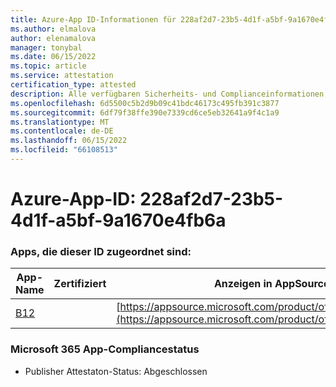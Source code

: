 ```yaml
---
title: Azure-App ID-Informationen für 228af2d7-23b5-4d1f-a5bf-9a1670e4fb6a
ms.author: elmalova
author: elenamalova
manager: tonybal
ms.date: 06/15/2022
ms.topic: article
ms.service: attestation
certification_type: attested
description: Alle verfügbaren Sicherheits- und Complianceinformationen für 228af2d7-23b5-4d1f-a5bf-9a1670e4fb6a.
ms.openlocfilehash: 6d5500c5b2d9b09c41bdc46173c495fb391c3877
ms.sourcegitcommit: 6df79f38ffe390e7339cd6ce5eb32641a9f4c1a9
ms.translationtype: MT
ms.contentlocale: de-DE
ms.lasthandoff: 06/15/2022
ms.locfileid: "66108513"
---
```

# <a name="azure-app-id-228af2d7-23b5-4d1f-a5bf-9a1670e4fb6a"></a>Azure-App-ID: 228af2d7-23b5-4d1f-a5bf-9a1670e4fb6a


### <a name="apps-associated-with-this-id"></a>Apps, die dieser ID zugeordnet sind:
| **App-Name** | **Zertifiziert** | **Anzeigen in AppSource** |
|--------------|---------------|-----------------------|
| [B12](../forward/WA200004073.md) |  | [https://appsource.microsoft.com/product/office/WA200004073](https://appsource.microsoft.com/product/office/WA200004073) |

### <a name="microsoft-365-app-compliance-status"></a>Microsoft 365 App-Compliancestatus
- Publisher Attestaton-Status: Abgeschlossen
